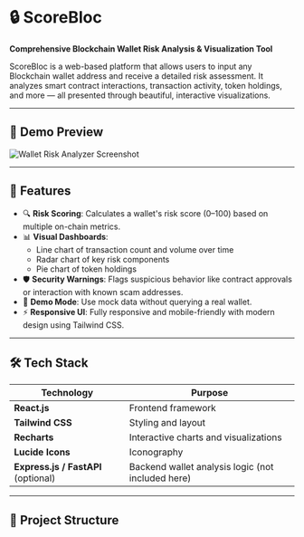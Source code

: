 # 🔒 ScoreBloc

**Comprehensive Blockchain Wallet Risk Analysis & Visualization Tool**

ScoreBloc is a web-based platform that allows users to input any Blockchain wallet address and receive a detailed risk assessment. It analyzes smart contract interactions, transaction activity, token holdings, and more — all presented through beautiful, interactive visualizations.

---

## 📸 Demo Preview

![Wallet Risk Analyzer Screenshot](./preview.png) <!-- In Progress -->

---

## 🚀 Features

- 🔍 **Risk Scoring**: Calculates a wallet's risk score (0–100) based on multiple on-chain metrics.
- 📊 **Visual Dashboards**:
  - Line chart of transaction count and volume over time
  - Radar chart of key risk components
  - Pie chart of token holdings
- 🛡️ **Security Warnings**: Flags suspicious behavior like contract approvals or interaction with known scam addresses.
- 🧪 **Demo Mode**: Use mock data without querying a real wallet.
- ⚡ **Responsive UI**: Fully responsive and mobile-friendly with modern design using Tailwind CSS.

---

## 🛠 Tech Stack

| Technology | Purpose |
|------------|---------|
| **React.js** | Frontend framework |
| **Tailwind CSS** | Styling and layout |
| **Recharts** | Interactive charts and visualizations |
| **Lucide Icons** | Iconography |
| **Express.js / FastAPI** (optional) | Backend wallet analysis logic (not included here) |

---

## 🧰 Project Structure

